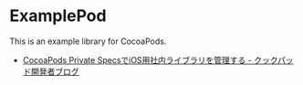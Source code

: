 ExamplePod
==========

This is an example library for CocoaPods.

* [CocoaPods Private SpecsでiOS用社内ライブラリを管理する - クックパッド開発者ブログ](http://techlife.cookpad.com/entry/2014/11/11/172156)
